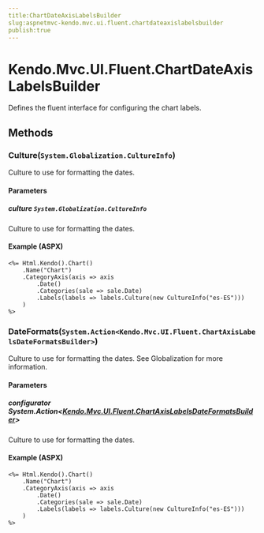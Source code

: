 ```yaml
---
title:ChartDateAxisLabelsBuilder
slug:aspnetmvc-kendo.mvc.ui.fluent.chartdateaxislabelsbuilder
publish:true
---
```


# Kendo.Mvc.UI.Fluent.ChartDateAxisLabelsBuilder
Defines the fluent interface for configuring the chart labels.



## Methods

### Culture(`System.Globalization.CultureInfo`)
Culture to use for formatting the dates.


#### Parameters

##### culture `System.Globalization.CultureInfo`
Culture to use for formatting the dates.




#### Example (ASPX)
    <%= Html.Kendo().Chart()
        .Name("Chart")
        .CategoryAxis(axis => axis
            .Date()
            .Categories(sale => sale.Date)
            .Labels(labels => labels.Culture(new CultureInfo("es-ES")))
        )
    %>


### DateFormats(`System.Action<Kendo.Mvc.UI.Fluent.ChartAxisLabelsDateFormatsBuilder>`)
Culture to use for formatting the dates.
            See Globalization
            for more information.


#### Parameters

##### configurator System.Action<[Kendo.Mvc.UI.Fluent.ChartAxisLabelsDateFormatsBuilder](/api/wrappers/aspnet-mvc/Kendo.Mvc.UI.Fluent/ChartAxisLabelsDateFormatsBuilder)>
Culture to use for formatting the dates.




#### Example (ASPX)
    <%= Html.Kendo().Chart()
        .Name("Chart")
        .CategoryAxis(axis => axis
            .Date()
            .Categories(sale => sale.Date)
            .Labels(labels => labels.Culture(new CultureInfo("es-ES")))
        )
    %>




